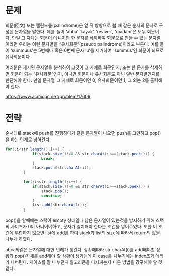 # 문제

회문(回文) 또는 팰린드롬(palindrome)은 앞 뒤 방향으로 볼 때 같은 순서의 문자로 구성된 문자열을 말한다. 예를 들어 ‘abba’ ‘kayak’, ‘reviver’, ‘madam’은 모두 회문이다. 만일 그 자체는 회문이 아니지만 한 문자를 삭제하여 회문으로 만들 수 있는 문자열이라면 우리는 이런 문자열을 “유사회문”(pseudo palindrome)이라고 부른다. 예를 들어 ‘summuus’는 5번째나 혹은 6번째 문자 ‘u’를 제거하여 ‘summus’인 회문이 되므로 유사회문이다.

여러분은 제시된 문자열을 분석하여 그것이 그 자체로 회문인지, 또는 한 문자를 삭제하면 회문이 되는 “유사회문”인지, 아니면 회문이나 유사회문도 아닌 일반 문자열인지를 판단해야 한다. 만일 문자열 그 자체로 회문이면 0, 유사회문이면 1, 그 외는 2를 출력해야 한다. 

https://www.acmicpc.net/problem/17609


# 전략


순서대로 stack에 push를 진행하다가 같은 문자열이 나오면 push를 그만하고 pop()을 하는 단계로 넘어간다.

```java
for(;i<str.length();i++) {
	    	if(stack.size()!=0 && str.charAt(i)==(stack.peek())) {
	    		break;
	    	}
	    	stack.push(str.charAt(i));
	    }
	    
	    for(;i<str.length();i++) {
	    	if(stack.size()!=0 && str.charAt(i)==stack.peek()) {
	    		stack.pop();
	    		continue;
	    	}
	    	list.add(str.charAt(i));
	    }
```

pop()을 할때에는 스택이 empty 상태일때 남은 문자열이 있는것을 방지하기 위해 스택의 사이즈가 0이 아니어야하고, 문자가 일치해야 한다는 조건을 넣어주었다. 또한 이 조건에 부합하지 않으면 list에 add를 하여 stack과 list의 size에 따라서 return의 값을 나누게 하였다. 

abca와같은 문자열에 대한 반례가 생긴다. 상황에따라 str.charAt(i)를 add해야할 상황과 pop()자체를 add해야 할 상황이 생기는데 이 case를 나누기에는 index초과 에러가 나버린다. 케이스를 잘 나누던지 알고리즘을 다시짜는지 다른 방법을 강구해야 할 것 같다.
